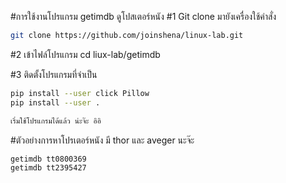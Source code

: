 

#การใช้งานโปรแกรม getimdb ดูโปสเตอร์หนัง
#1 Git clone มายังเครื่องใช้คำสั่ง
```sh
git clone https://github.com/joinshena/linux-lab.git
```

#2 เข้าไฟล์โปรแกรม 
cd liux-lab/getimdb

#3 ติดตั้งโปรแกรมที่จำเป็น
```sh
pip install --user click Pillow
pip install --user .
```

```sh 
เริ่มใช้โปรแกรมได้แล้ว น่ะจ๊ะ อิอิ
```

 
#ตัวอย่างการหาโปรเตอร์หนัง มี thor และ aveger นะจ๊ะ
```sh
getimdb tt0800369 
getimdb tt2395427 
```

